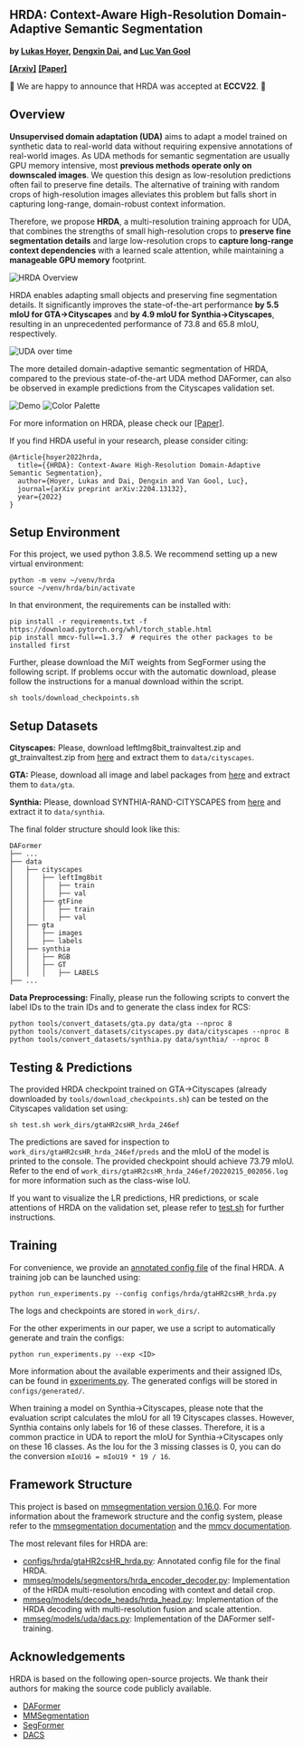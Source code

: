 ## HRDA: Context-Aware High-Resolution Domain-Adaptive Semantic Segmentation

**by [Lukas Hoyer](https://lhoyer.github.io/), [Dengxin Dai](https://vas.mpi-inf.mpg.de/dengxin/), and [Luc Van Gool](https://scholar.google.de/citations?user=TwMib_QAAAAJ&hl=en)**

**[[Arxiv]](https://arxiv.org/abs/2204.13132)**
**[[Paper]](https://arxiv.org/pdf/2204.13132)**

:bell: We are happy to announce that HRDA was accepted at **ECCV22**. :bell:

## Overview

**Unsupervised domain adaptation (UDA)** aims to adapt a model trained on
synthetic data to real-world data without requiring expensive annotations of
real-world images. As UDA methods for semantic segmentation are usually GPU
memory intensive, most **previous methods operate only on downscaled images**.
We question this design as low-resolution predictions often fail to preserve
fine details. The alternative of training with random crops of high-resolution
images alleviates this problem but falls short in capturing long-range,
domain-robust context information.

Therefore, we propose **HRDA**, a multi-resolution training approach for UDA,
that combines the strengths of small high-resolution crops to **preserve fine
segmentation details** and large low-resolution crops to **capture long-range
context dependencies** with a learned scale attention, while maintaining a
**manageable GPU memory** footprint.

![HRDA Overview](resources/hrda_overview.png)

HRDA enables adapting small objects and preserving fine segmentation details.
It significantly improves the state-of-the-art performance **by 5.5 mIoU for
GTA→Cityscapes** and **by 4.9 mIoU for Synthia→Cityscapes**, resulting in an
unprecedented performance of 73.8 and 65.8 mIoU, respectively.

![UDA over time](resources/uda_over_time_hrda.png)

The more detailed domain-adaptive semantic segmentation of HRDA, compared to
the previous state-of-the-art UDA method DAFormer, can also be observed in
example predictions from the Cityscapes validation set.

![Demo](resources/demo.gif)
![Color Palette](resources/color_palette.png)

For more information on HRDA, please check our
[[Paper]](https://arxiv.org/pdf/2204.13132).

If you find HRDA useful in your research, please consider citing:

```
@Article{hoyer2022hrda,
  title={{HRDA}: Context-Aware High-Resolution Domain-Adaptive Semantic Segmentation},
  author={Hoyer, Lukas and Dai, Dengxin and Van Gool, Luc},
  journal={arXiv preprint arXiv:2204.13132},
  year={2022}
}
```

## Setup Environment

For this project, we used python 3.8.5. We recommend setting up a new virtual
environment:

```shell
python -m venv ~/venv/hrda
source ~/venv/hrda/bin/activate
```

In that environment, the requirements can be installed with:

```shell
pip install -r requirements.txt -f https://download.pytorch.org/whl/torch_stable.html
pip install mmcv-full==1.3.7  # requires the other packages to be installed first
```

Further, please download the MiT weights from SegFormer using the
following script. If problems occur with the automatic download, please follow
the instructions for a manual download within the script.

```shell
sh tools/download_checkpoints.sh
```

## Setup Datasets

**Cityscapes:** Please, download leftImg8bit_trainvaltest.zip and
gt_trainvaltest.zip from [here](https://www.cityscapes-dataset.com/downloads/)
and extract them to `data/cityscapes`.

**GTA:** Please, download all image and label packages from
[here](https://download.visinf.tu-darmstadt.de/data/from_games/) and extract
them to `data/gta`.

**Synthia:** Please, download SYNTHIA-RAND-CITYSCAPES from
[here](http://synthia-dataset.net/downloads/) and extract it to `data/synthia`.

The final folder structure should look like this:

```none
DAFormer
├── ...
├── data
│   ├── cityscapes
│   │   ├── leftImg8bit
│   │   │   ├── train
│   │   │   ├── val
│   │   ├── gtFine
│   │   │   ├── train
│   │   │   ├── val
│   ├── gta
│   │   ├── images
│   │   ├── labels
│   ├── synthia
│   │   ├── RGB
│   │   ├── GT
│   │   │   ├── LABELS
├── ...
```

**Data Preprocessing:** Finally, please run the following scripts to convert the label IDs to the
train IDs and to generate the class index for RCS:

```shell
python tools/convert_datasets/gta.py data/gta --nproc 8
python tools/convert_datasets/cityscapes.py data/cityscapes --nproc 8
python tools/convert_datasets/synthia.py data/synthia/ --nproc 8
```

## Testing & Predictions

The provided HRDA checkpoint trained on GTA->Cityscapes
(already downloaded by `tools/download_checkpoints.sh`) can be tested on the
Cityscapes validation set using:

```shell
sh test.sh work_dirs/gtaHR2csHR_hrda_246ef
```

The predictions are saved for inspection to
`work_dirs/gtaHR2csHR_hrda_246ef/preds`
and the mIoU of the model is printed to the console. The provided checkpoint
should achieve 73.79 mIoU. Refer to the end of
`work_dirs/gtaHR2csHR_hrda_246ef/20220215_002056.log` for
more information such as the class-wise IoU.

If you want to visualize the LR predictions, HR predictions, or scale
attentions of HRDA on the validation set, please refer to [test.sh](test.sh) for
further instructions.

## Training

For convenience, we provide an [annotated config file](configs/hrda/gtaHR2csHR_hrda.py)
of the final HRDA. A training job can be launched using:

```shell
python run_experiments.py --config configs/hrda/gtaHR2csHR_hrda.py
```

The logs and checkpoints are stored in `work_dirs/`.

For the other experiments in our paper, we use a script to automatically
generate and train the configs:

```shell
python run_experiments.py --exp <ID>
```

More information about the available experiments and their assigned IDs, can be
found in [experiments.py](experiments.py). The generated configs will be stored
in `configs/generated/`.

When training a model on Synthia->Cityscapes, please note that the
evaluation script calculates the mIoU for all 19 Cityscapes classes. However,
Synthia contains only labels for 16 of these classes. Therefore, it is a common
practice in UDA to report the mIoU for Synthia->Cityscapes only on these 16
classes. As the Iou for the 3 missing classes is 0, you can do the conversion
`mIoU16 = mIoU19 * 19 / 16`.

## Framework Structure

This project is based on [mmsegmentation version 0.16.0](https://github.com/open-mmlab/mmsegmentation/tree/v0.16.0).
For more information about the framework structure and the config system,
please refer to the [mmsegmentation documentation](https://mmsegmentation.readthedocs.io/en/latest/index.html)
and the [mmcv documentation](https://mmcv.readthedocs.ihttps://arxiv.org/abs/2007.08702o/en/v1.3.7/index.html).

The most relevant files for HRDA are:

* [configs/hrda/gtaHR2csHR_hrda.py](configs/hrda/gtaHR2csHR_hrda.py):
  Annotated config file for the final HRDA.
* [mmseg/models/segmentors/hrda_encoder_decoder.py](mmseg/models/segmentors/hrda_encoder_decoder.py):
  Implementation of the HRDA multi-resolution encoding with context and detail crop.
* [mmseg/models/decode_heads/hrda_head.py](mmseg/models/decode_heads/hrda_head.py):
  Implementation of the HRDA decoding with multi-resolution fusion and scale attention.
* [mmseg/models/uda/dacs.py](mmseg/models/uda/dacs.py):
  Implementation of the DAFormer self-training.

## Acknowledgements

HRDA is based on the following open-source projects. We thank their
authors for making the source code publicly available.

* [DAFormer](https://github.com/lhoyer/DAFormer)
* [MMSegmentation](https://github.com/open-mmlab/mmsegmentation)
* [SegFormer](https://github.com/NVlabs/SegFormer)
* [DACS](https://github.com/vikolss/DACS)
